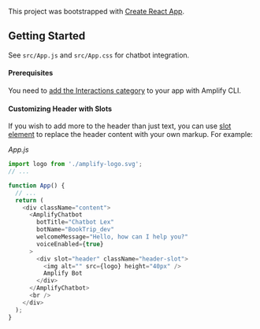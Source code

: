 This project was bootstrapped with [Create React App](https://github.com/facebook/create-react-app).

## Getting Started

See `src/App.js` and `src/App.css` for chatbot integration.

#### Prerequisites

You need to [add the Interactions category](https://docs.amplify.aws/lib/interactions/getting-started/q/platform/js#create-new-chatbot) to your app with Amplify CLI.

#### Customizing Header with Slots

If you wish to add more to the header than just text, you can use [slot element](https://developer.mozilla.org/en-US/docs/Web/HTML/Element/slot) to replace the header content with your own markup. For example:

_App.js_

```javascript
import logo from './amplify-logo.svg';
// ...

function App() {
  // ...
  return (
    <div className="content">
      <AmplifyChatbot
        botTitle="Chatbot Lex"
        botName="BookTrip_dev"
        welcomeMessage="Hello, how can I help you?"
        voiceEnabled={true}
      >
        <div slot="header" className="header-slot">
          <img alt="" src={logo} height="40px" />
          Amplify Bot
        </div>
      </AmplifyChatbot>
      <br />
    </div>
  );
}
```

